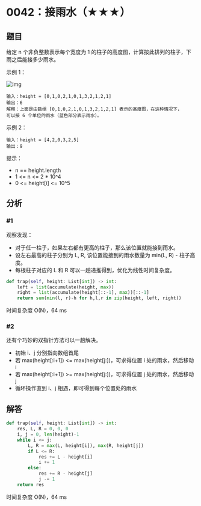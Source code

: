 # 0042：接雨水（★★★）


## 题目

给定 n 个非负整数表示每个宽度为 1 的柱子的高度图，计算按此排列的柱子，下雨之后能接多少雨水。


示例 1：

![img](https://assets.leetcode-cn.com/aliyun-lc-upload/uploads/2018/10/22/rainwatertrap.png)

	输入：height = [0,1,0,2,1,0,1,3,2,1,2,1]
	输出：6
	解释：上面是由数组 [0,1,0,2,1,0,1,3,2,1,2,1] 表示的高度图，在这种情况下，
	可以接 6 个单位的雨水（蓝色部分表示雨水）。 
	
示例 2：

	输入：height = [4,2,0,3,2,5]
	输出：9

提示：
- n == height.length
- 1 <= n <= 2 * 10^4
- 0 <= height[i] <= 10^5

## 分析 

### #1

观察发现：
- 对于任一柱子，如果左右都有更高的柱子，那么该位置就能接到雨水。
- 设左右最高的柱子分别为 L, R, 该位置能接到的雨水数量为 min(L, R) - 柱子高度。
- 每根柱子对应的 L 和 R 可以一趟递推得到，优化为线性时间复杂度。

```python
def trap(self, height: List[int]) -> int:
    left = list(accumulate(height, max))
    right = list(accumulate(height[::-1], max))[::-1]
    return sum(min(l, r)-h for h,l,r in zip(height, left, right))
```
时间复杂度 O(N)，64 ms

### #2

还有个巧妙的双指针方法可以一趟解决。
- 初始 i、j 分别指向数组首尾
- 若 max(height[:i+1]) <= max(height[j:])，可求得位置 i 处的雨水，然后移动 i
- 若 max(height[:i+1]) >= max(height[j:])，可求得位置 j 处的雨水，然后移动 j
- 循环操作直到 i、j 相遇，即可得到每个位置处的雨水

## 解答

```python
def trap(self, height: List[int]) -> int:
    res, L, R = 0, 0, 0
    i, j = 0, len(height)-1
    while i <= j:
        L, R = max(L, height[i]), max(R, height[j])
        if L <= R:
            res += L - height[i]
            i += 1
        else:
            res += R - height[j]
            j -= 1
    return res
```
时间复杂度 O(N)，64 ms
